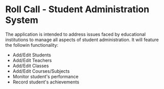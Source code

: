 # Roll Call - Student Administration System

The application is intended to address issues faced by educational institutions to manage
all aspects of student administration. It will feature the followin functionality:

- Add/Edit Students
- Add/Edit Teachers
- Add/Edit Classes
- Add/Edit Courses/Subjects
- Monitor student's performance
- Record student's achievements
